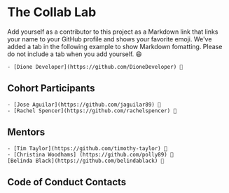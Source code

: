 # The Collab Lab

Add yourself as a contributor to this project as a Markdown link that links your name to your GitHub profile and shows your favorite emoji. We've added a tab in the following example to show Markdown fomatting. Please do not include a tab when you add yourself. 😄

    - [Dione Developer](https://github.com/DioneDeveloper) 💅

## Cohort Participants

    - [Jose Aguilar](https://github.com/jaguilar89) 🚀
    - [Rachel Spencer](https://github.com/rachelspencer) 💃

## Mentors

    - [Tim Taylor](https://github.com/timothy-taylor) 🔭
    - [Christina Woodhams] (https://github.com/polly89) 💃
    [Belinda Black](https://github.com/belindablack) 💙

## Code of Conduct Contacts
